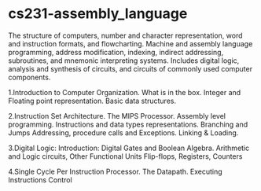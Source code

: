# cs231-assembly_language

The structure of computers, number and character representation, word and instruction formats, and flowcharting. Machine and assembly language programming, address modification, indexing, indirect addressing, subroutines, and mnemonic interpreting systems. Includes digital logic, analysis and synthesis of circuits, and circuits of commonly used computer components.

1.Introduction to Computer Organization.
  What is in the box.
  Integer and Floating point representation.
  Basic data structures.

2.Instruction Set Architecture.
  The MIPS Processor.
  Assembly level programming.
  Instructions and data types representations.
  Branching and Jumps
  Addressing, procedure calls and Exceptions.
  Linking & Loading.

3.Digital Logic:
  Introduction: Digital Gates and Boolean Algebra.
  Arithmetic and Logic circuits,
  Other Functional Units
  Flip-flops, Registers, Counters

4.Single Cycle Per Instruction Processor.
  The Datapath.
  Executing Instructions
  Control
